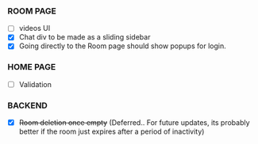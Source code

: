 ### ROOM PAGE

- [ ] videos UI
- [x] Chat div to be made as a sliding sidebar
- [x] Going directly to the Room page should show popups for login.

### HOME PAGE
- [ ] Validation

### BACKEND
- [x] ~~Room deletion once empty~~ (Deferred.. For future updates, its probably better if the room just expires after a period of inactivity)
